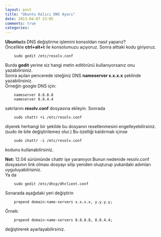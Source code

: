 ```yaml
---
layout: post
title: "Ubuntu Kalıcı DNS Ayarı"
date: 2013-04-07 23:05
comments: true
categories: 
---
```

**Ubuntu**da DNS değiştirme işlemini konsoldan nasıl yaparız?<br>
Öncelikle **ctrl+alt+t** ile konsolumuzu açıyoruz.
Sonra alttaki kodu giriyoruz.

        sudo gedit /etc/resolv.conf

Burda **gedit** yerine siz hangi metin editörünü kullanıyorsanız onu yazabilirsiniz.<br>
Sonra açılan pencerede isteğiniz DNS **nameserver x.x.x.x** şeklinde yazabilirsiniz.<br>
Örneğin google DNS için:

        nameserver 8.8.8.8
        nameserver 8.8.4.4

satırlarını **resolv.conf** dosyasına ekleyin.
Sonrada

        sudo chattr +i /etc/resolv.conf

diyerek herhangi bir şekilde bu dosyanın resetlenmesini engelleyebilirsiniz.(sudo ile bile değiştirilemez olur.)
Bu özelliği kaldırmak içinse

        sudo chattr -i /etc/resolv.conf

kodunu kullanabilirsiniz.

**Not:** 12.04 sürümünde chattr işe yaramıyor.Bunun nedenide resolv.conf dosyasının link olması dosyayı silip yeniden oluşturup yukardaki adımları uyguluyabilrisiniz.<br>
Ya da

        sudo gedit /etc/dhcp/dhclient.conf

Sonarada aşağıdaki yeri değiştirin

        prepend domain-name-servers x.x.x.x, y.y.y.y;

Örnek:

        prepend domain-name-servers 8.8.8.8, 8.8.4.4;

değiştirerek ayarlayabilirsiniz.
